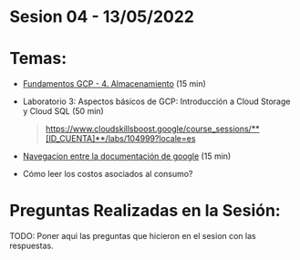 # Sesion 04 - 13/05/2022

# Temas:

- [Fundamentos GCP - 4. Almacenamiento](https://drive.google.com/file/d/12MT0ZYl8kqpbYZlerSLEyMPbFQlXqBa4/view?usp=sharing) (15 min)

- Laboratorio 3: Aspectos básicos de GCP: Introducción a Cloud Storage y Cloud SQL (50 min)
    > https://www.cloudskillsboost.google/course_sessions/**[ID_CUENTA]**/labs/104999?locale=es

- [Navegacion entre la documentación de google](https://cloud.google.com/) (15 min)

- Cómo leer los costos asociados al consumo?

# Preguntas Realizadas en la Sesión:

TODO: Poner aqui las preguntas que hicieron en el sesion con las respuestas.